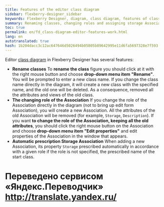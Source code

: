 ```yaml
--- 
title: Features of the editor class diagram 
sidebar: flexberry-designer_sidebar 
keywords: Flexberry Designer, diagram, class diagram, features of class diagrams, Association, storage 
summary: Renaming classes, changing roles and assigning storage Association 
toc: true 
permalink: en/fd_class-diagram-editor-features-work.html 
lang: en 
autotranslated: true 
hash: 1b204dacc3c12ac647646d5026494b05805b89642995e11d6fa5697328e7f593 
--- 
```


Editor [class diagram](fd_class-diagram.html) in Flexberry Designer has several features: 

* **Rename classes** 
To **rename the class** figure you should click at it with the right mouse button and choose **drop-down menu item "Rename"**. You will be prompted to enter a new class name. 
If you change the class name directly in the diagram, it will create a new class with the specified name, and the old one will be deleted. As a consequence, removed all the attributes and views of the old class. 
* **The changing role of the Association** 
If you change the role of the Association directly in the diagram (not to bring up edit form Association), you will create a new Association. All the attributes of the old Association will be removed (for example, `Storage`, `Description`). 
If you want **to change the role of the Association, keeping all the old attributes**, you should click the right mouse button on the Association and choose **drop-down menu item "Edit properties"** and edit properties of the Association in the window that appears. 
* **Automatic prescription Storage Association** 
When adding a new Association, its property `Storage` prescribed automatically in accordance with a given role if the role is not specified, the prescribed name of the start class. 



 # Переведено сервисом «Яндекс.Переводчик» http://translate.yandex.ru/